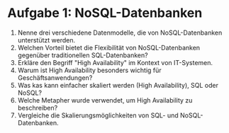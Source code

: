 # Aufgabe 1: NoSQL-Datenbanken

1. Nenne drei verschiedene Datenmodelle, die von NoSQL-Datenbanken unterstützt werden.
2. Welchen Vorteil bietet die Flexibilität von NoSQL-Datenbanken gegenüber traditionellen SQL-Datenbanken?
3. Erkläre den Begriff "High Availability" im Kontext von IT-Systemen.
4. Warum ist High Availability besonders wichtig für Geschäftsanwendungen?
5. Was kas kann einfacher skaliert werden (High Availability), SQL oder NoSQL?
6. Welche Metapher wurde verwendet, um High Availability zu beschreiben?
7. Vergleiche die Skalierungsmöglichkeiten von SQL- und NoSQL-Datenbanken.
